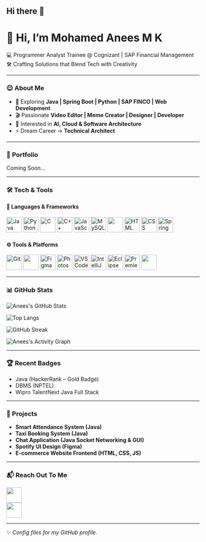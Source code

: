 ## Hi there 👋

# 👋 Hi, I’m Mohamed Anees M K
💻 Programmer Analyst Trainee @ Cognizant | SAP Financial Management
🛠 Crafting Solutions that Blend Tech with Creativity  

---

### 😌 About Me  
- 🚀 Exploring **Java | Spring Boot | Python | SAP FINCO | Web Development**  
- 🎬 Passionate **Video Editor | Meme Creator | Designer | Developer**  
- 🧠 Interested in **AI, Cloud & Software Architecture**  
- ⚡ Dream Career → **Technical Architect**  

---

### 👀 Portfolio  
Coming Soon...  

---

### 🛠 Tech & Tools  

#### 🚀 Languages & Frameworks  
<p align="left">  
  <img src="https://cdn.jsdelivr.net/gh/devicons/devicon/icons/java/java-original.svg" alt="Java" width="40" height="40"/>  
  <img src="https://cdn.jsdelivr.net/gh/devicons/devicon/icons/python/python-original.svg" alt="Python" width="40" height="40"/>  
  <img src="https://cdn.jsdelivr.net/gh/devicons/devicon/icons/c/c-original.svg" alt="C" width="40" height="40"/>  
  <img src="https://cdn.jsdelivr.net/gh/devicons/devicon/icons/cplusplus/cplusplus-original.svg" alt="C++" width="40" height="40"/>  
  <img src="https://cdn.jsdelivr.net/gh/devicons/devicon/icons/javascript/javascript-original.svg" alt="JavaScript" width="40" height="40"/>  
  <img src="https://cdn.jsdelivr.net/gh/devicons/devicon/icons/mysql/mysql-original.svg" alt="MySQL" width="40" height="40"/>  
  <img src="https://img.shields.io/badge/PL%2FSQL-F80000?style=for-the-badge&logo=oracle&logoColor=white" height="40"/>  
  <img src="https://cdn.jsdelivr.net/gh/devicons/devicon/icons/html5/html5-original.svg" alt="HTML" width="40" height="40"/>  
  <img src="https://cdn.jsdelivr.net/gh/devicons/devicon/icons/css3/css3-original.svg" alt="CSS" width="40" height="40"/>  
  <img src="https://cdn.jsdelivr.net/gh/devicons/devicon/icons/spring/spring-original.svg" alt="Spring Boot" width="40" height="40"/>  
</p>  

#### ⚙️ Tools & Platforms  
<p align="left">  
  <img src="https://cdn.jsdelivr.net/gh/devicons/devicon/icons/git/git-original.svg" alt="Git" width="40" height="40"/>  
  <img src="https://img.shields.io/badge/GitHub-181717?style=for-the-badge&logo=github&logoColor=white" height="40"/>  
  <img src="https://cdn.jsdelivr.net/gh/devicons/devicon/icons/figma/figma-original.svg" alt="Figma" width="40" height="40"/>  
  <img src="https://cdn.jsdelivr.net/gh/devicons/devicon/icons/photoshop/photoshop-plain.svg" alt="Photoshop" width="40" height="40"/>  
  <img src="https://cdn.jsdelivr.net/gh/devicons/devicon/icons/vscode/vscode-original.svg" alt="VS Code" width="40" height="40"/>  
  <img src="https://cdn.jsdelivr.net/gh/devicons/devicon/icons/intellij/intellij-original.svg" alt="IntelliJ" width="40" height="40"/>  
  <img src="https://cdn.jsdelivr.net/gh/devicons/devicon/icons/eclipse/eclipse-original.svg" alt="Eclipse" width="40" height="40"/>  
  <img src="https://cdn.jsdelivr.net/gh/devicons/devicon/icons/premierepro/premierepro-original.svg" alt="Premiere Pro" width="40" height="40"/>  
  <img src="https://img.shields.io/badge/DaVinci%20Resolve-233A4E?style=for-the-badge&logo=davinciresolve&logoColor=white" height="40"/>  
</p>  

---

### 📊 GitHub Stats  

![Anees's GitHub Stats](https://github-readme-stats.vercel.app/api?username=mohamedaneesmk&show_icons=true&theme=radical)  

![Top Langs](https://github-readme-stats.vercel.app/api/top-langs/?username=mohamedaneesmk&layout=compact&theme=radical)  

![GitHub Streak](https://streak-stats.demolab.com?user=mohamedaneesmk&theme=radical&hide_border=true)  

![Anees's Activity Graph](https://github-readme-activity-graph.vercel.app/graph?username=mohamedaneesmk&theme=react-dark&hide_border=true&area=true)  

---

### 🏆 Recent Badges  
- Java (HackerRank – Gold Badge)  
- DBMS (NPTEL)  
- Wipro TalentNext Java Full Stack  

---

### 🚀 Projects  
- **Smart Attendance System (Java)**  
- **Taxi Booking System (Java)**  
- **Chat Application (Java Socket Networking & GUI)**  
- **Spotify UI Design (Figma)**  
- **E-commerce Website Frontend (HTML, CSS, JS)**  

---

### 📬 Reach Out To Me  
<a href="https://www.linkedin.com/in/mohamedaneesmk/"><img src="https://cdn.jsdelivr.net/gh/devicons/devicon/icons/linkedin/linkedin-original.svg" width="40" height="40"></a>  
<a href="https://www.instagram.com/editor_anees/"><img src="https://img.shields.io/badge/Instagram-E4405F?style=for-the-badge&logo=instagram&logoColor=white" height="40"/></a>  

---
✨ *Config files for my GitHub profile.*

